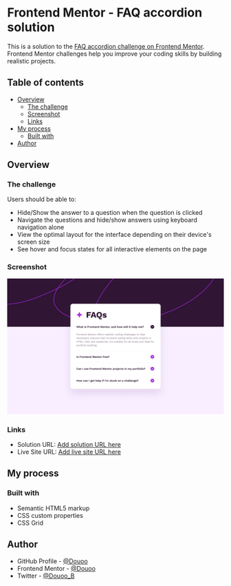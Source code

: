 # Frontend Mentor - FAQ accordion solution

This is a solution to the [FAQ accordion challenge on Frontend Mentor](https://www.frontendmentor.io/challenges/faq-accordion-wyfFdeBwBz). Frontend Mentor challenges help you improve your coding skills by building realistic projects. 

## Table of contents

- [Overview](#overview)
  - [The challenge](#the-challenge)
  - [Screenshot](#screenshot)
  - [Links](#links)
- [My process](#my-process)
  - [Built with](#built-with)
- [Author](#author)


## Overview

### The challenge

Users should be able to:

- Hide/Show the answer to a question when the question is clicked
- Navigate the questions and hide/show answers using keyboard navigation alone
- View the optimal layout for the interface depending on their device's screen size
- See hover and focus states for all interactive elements on the page

### Screenshot

![Desktop view](screenshot/desktop.png)

### Links

- Solution URL: [Add solution URL here](https://github.com/Douoo/frontendmentor_challenges/tree/main/faq-accordion-main)
- Live Site URL: [Add live site URL here](https://douoo.github.io/frontendmentor_challenges/faq-accordion-main)

## My process

### Built with

- Semantic HTML5 markup
- CSS custom properties
- CSS Grid

## Author

- GitHub Profile - [@Douoo](https://github.com/douoo) 
- Frontend Mentor - [@Douoo](https://www.frontendmentor.io/profile/douoo)
- Twitter - [@Douoo_B](https://twitter.com/douoo_b)
